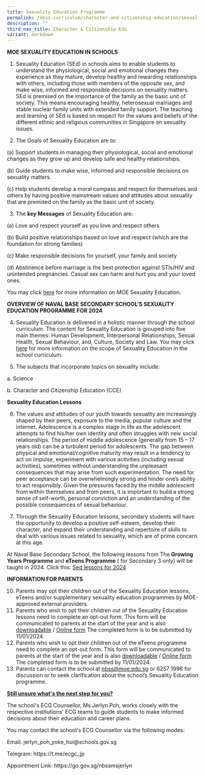 ```yaml
---
title: Sexuality Education Programme
permalink: /nbss-curriculum/character-and-citizenship-education/sexuality-education-programme/
description: ""
third_nav_title: Character & Citizenship Edu
variant: markdown
---
```

**MOE SEXUALITY EDUCATION IN SCHOOLS**

1.	Sexuality Education (SEd) in schools aims to enable students to understand the physiological, social and emotional changes they experience as they mature, develop healthy and rewarding relationships with others, including those with members of the opposite sex, and make wise, informed and responsible decisions on sexuality matters. SEd is premised on the importance of the family as the basic unit of society. This means encouraging healthy, heterosexual marriages and stable nuclear family units with extended family support. The teaching and learning of SEd is based on respect for the values and beliefs of the different ethnic and religious communities in Singapore on sexuality issues.
	


2. The Goals of Sexuality Education are to:

(a)	Support students in managing their physiological, social and emotional changes as they grow up and develop safe and healthy relationships. 

(b)	Guide students to make wise, informed and responsible decisions on sexuality matters. 

(c)	Help students develop a moral compass and respect for themselves and others by having positive mainstream values and attitudes about sexuality that are premised on the family as the basic unit of society. 


3. The **key Messages** of Sexuality Education are:

(a)	Love and respect yourself as you love and respect others

(b)	Build positive relationships based on love and respect (which are the foundation for strong families)

(c)	Make responsible decisions for yourself, your family and society 

(d)	Abstinence before marriage is the best protection against STIs/HIV and unintended pregnancies. Casual sex can harm and hurt you and your loved ones.

You may click [here](https://go.gov.sg/moe-sexuality-education)  for more information on MOE Sexuality Education.

**OVERVIEW OF NAVAL BASE SECONDARY SCHOOL’S SEXUALITY EDUCATION PROGRAMME FOR 2024**


4.	Sexuality Education is delivered in a holistic manner through the school curriculum. The content for Sexuality Education is grouped into five main themes: Human Development, Interpersonal Relationships, Sexual Health, Sexual Behaviour, and, Culture, Society and Law. You may click [here](https://go.gov.sg/moe-sexuality-education-scope) for more information on the scope of Sexuality Education in the school curriculum.

5.	The subjects that incorporate topics on sexuality include: 

a.	Science 

b.	Character and Citizenship Education (CCE)

**Sexuality Education Lessons**

6.	The values and attitudes of our youth towards sexuality are increasingly shaped by their peers, exposure to the media, popular culture and the internet. Adolescence is a complex stage in life as the adolescent attempts to find his/her own identity and often struggles with new social relationships. The period of middle adolescence (generally from 15 – 17 years old) can be a turbulent period for adolescents. The gap between physical and emotional/cognitive maturity may result in a tendency to act on impulse, experiment with various activities (including sexual activities), sometimes without understanding the unpleasant consequences that may arise from such experimentation. The need for peer acceptance can be overwhelmingly strong and hinder one’s ability to act responsibly.  Given the pressures faced by the middle adolescent from within themselves and from peers, it is important to build a strong sense of self-worth, personal conviction and an understanding of the possible consequences of sexual behaviour. 

7.	Through the Sexuality Education lessons, secondary students will have the opportunity to develop a positive self-esteem, develop their character, and expand their understanding and repertoire of skills to deal with various issues related to sexuality, which are of prime concern at this age. 


At Naval Base Secondary School, the following lessons from The **Growing Years  Programme** and **eTeens Programme** ( for Secondary 3 only) will be  taught in 2024. Click this: [Sed lessons for 2024](/files/SE%20Edu/SEd_lessons_for_2024.pdf)

**INFORMATION FOR PARENTS**

10.	Parents may opt their children out of the Sexuality Education lessons, eTeens and/or supplementary sexuality education programmes by MOE-approved external providers. 
11.	Parents who wish to opt their children out of the Sexuality Education lessons need to complete an opt-out form. This form will be communicated to parents at the start of the year and is also [downloadable](/files/SE%20Edu/sexuality_education_lessons_opt_out_form.pdf) / [Online form](https://form.gov.sg/658ecaed472c2d0013543030) The completed form is to be submitted by 11/01/2024. 
12.	Parents who wish to opt their children out of the eTeens programme need to complete an opt-out form. This form will be communicated to parents at the start of the year and is also [downloadable](/files/SE%20Edu/eTeens_programme_opt_out_form.pdf) / [Online form](https://form.gov.sg/658ecf7e341230001179e607)
The completed form is to be submitted by 11/01/2024.
13.	Parents can contact the school at nbss@moe.edu.sg or 6257 1996 for discussion or to seek clarification about the school’s Sexuality Education programme.



<p><strong><u>Still unsure what's the next step for you?</u></strong>&nbsp;</p>
	
<p>The school's ECG Counsellor, Ms Jerlyn Poh, works closely with the respective institutions' ECG teams to guide students to make informed decisions about their education and career plans.</p>
	
	
<p>You may contact the school's ECG Counsellor via the following modes:</p>
	
<p>Email: jerlyn_poh_yoke_hui@schools.gov.sg</p>
	
<p>Telegram: https://t.me/ecgc_jp</p>
	
<p>Appointment Link: https://go.gov.sg/nbssmsjerlyn</p>